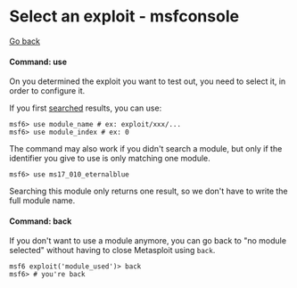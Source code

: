 # Select an exploit - msfconsole

[Go back](../metasploit.md#msfconsole)

<div class="row row-cols-md-2"><div>

#### Command: use

On you determined the exploit you want to test out, you need to select it, in order to configure it.

If you first [searched](msf_search.md) results, you can use:

```shell!
msf6> use module_name # ex: exploit/xxx/...
msf6> use module_index # ex: 0
```

The command may also work if you didn't search a module, but only if the identifier you give to use is only matching one module.

```shell!
msf6> use ms17_010_eternalblue
```

Searching this module only returns one result, so we don't have to write the full module name.
</div><div>

#### Command: back

If you don't want to use a module anymore, you can go back to "no module selected" without having to close Metasploit using `back`.

```shell!
msf6 exploit('module_used')> back
msf6> # you're back
```
</div></div>